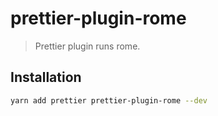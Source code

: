 # prettier-plugin-rome

> Prettier plugin runs rome.

## Installation

```bash
yarn add prettier prettier-plugin-rome --dev
```

